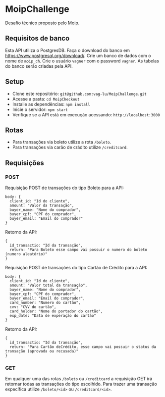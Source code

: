 # MoipChallenge
Desafio técnico proposto pelo Moip.

## Requisitos de banco
  Esta API utiliza o PostgresDB. Faça o download do banco em https://www.postgresql.org/download/. Crie um banco de dados com o nome de `moip_ch`. Crie o usuário `vagner` com o password `vagner`. As tabelas do banco serão criadas pela API.

## Setup 
* Clone este repositório: `git@github.com:vag-lu/MoipChallenge.git`
* Acesse a pasta: `cd MoipCheckout`
* Installe as dependências: `npm install`
* Inicie o servidor: `npm start`
* Verifique se a API está em execução acessando: `http://localhost:3000`

## Rotas
* Para transações via boleto utilize a rota `/boleto`.
* Para transações via carão de crádito utilize `/creditcard`.
  
## Requisições
### POST
Requisição POST de transações do tipo Boleto para a API:
```
body: {
  client_id: "Id do cliente",
  amount: "Valor da transação",
  buyer_name: "Nome do comprador",
  buyer_cpf: "CPF do comprador",
  buyer_email: "Email do comprador"
}
```
Retorno da API:
```
{
  id_transactio: "Id da transação",
  return: "Para Boleto esse campo vai possuir o numero do boleto (numero aleatório)"
}
```

Requisição POST de transações do tipo Cartão de Crédito para a API:
```
body: {
  client_id: "Id do cliente",
  amount: "Valor total da transação",
  buyer_name: "Nome do comprador",
  buyer_cpf: "CPF do comprador",
  buyer_email: "Email do comprador",
  card_number: "Numero do cartão",
  cvv: "CVV do cartão",
  card_holder: "Nome do portador do cartão",
  exp_date: "Data de experação do cartão"
}
```
Retorno da API:
```
{
  id_transactio: "Id da transação",
  return: "Para Cartão deCrédito, esse campo vai possuir o status da transação (aprovada ou recusada)"
}
```

### GET
  Em qualquer uma das rotas `/boleto` ou `/creditcard` a requisição GET irá retornar todas as transações do tipo escolhido. Para trazer uma transação expecífica utilize `/boleto/<id>` ou `/creditcard/<id>`.


